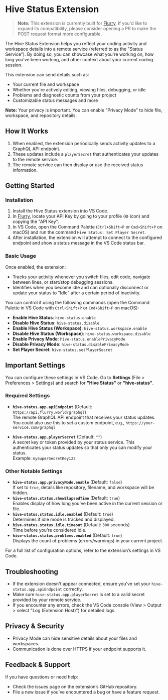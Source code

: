 # Hive Status Extension

> **Note:** This extension is currently built for [Flurry](https://flurry.world/).
> If you'd like to expand its compatibility, please consider opening a PR to make the POST request format more configurable.

The Hive Status Extension helps you reflect your coding activity and workspace details into a remote service (referred to as the "Status Service"). By doing so, you can showcase what you're working on, how long you've been working, and other context about your current coding session.

This extension can send details such as:

- Your current file and workspace
- Whether you're actively editing, viewing files, debugging, or idle
- Problems and diagnostic counts from your project
- Customizable status messages and more

**Note:** Your privacy is important. You can enable "Privacy Mode" to hide file, workspace, and repository details.

## How It Works

1. When enabled, the extension periodically sends activity updates to a GraphQL API endpoint.
2. These updates include a `playerSecret` that authenticates your updates to the remote service.
3. The remote service can then display or use the received status information.

## Getting Started

### Installation

1. Install the Hive Status extension into VS Code.
2. In [Flurry](https://flurry.world), locate your API Key by going to your profile (⚙️ icon) and copying the "API Key".
3. In VS Code, open the Command Palette (`Ctrl+Shift+P` or `Cmd+Shift+P` on macOS) and run the command `Hive Status: Set Player Secret`.
4. After installation, the extension will attempt to connect to the configured endpoint and show a status message in the VS Code status bar.

### Basic Usage

Once enabled, the extension:

- Tracks your activity whenever you switch files, edit code, navigate between lines, or start/stop debugging sessions.
- Identifies when you become idle and can optionally disconnect or update your status to "Idle" after a certain period of inactivity.

You can control it using the following commands (open the Command Palette in VS Code with `Ctrl+Shift+P` or `Cmd+Shift+P` on macOS):

- **Enable Hive Status**: `hive-status.enable`
- **Disable Hive Status**: `hive-status.disable`
- **Enable Hive Status (Workspace)**: `hive-status.workspace.enable`
- **Disable Hive Status (Workspace)**: `hive-status.workspace.disable`
- **Enable Privacy Mode**: `hive-status.enablePrivacyMode`
- **Disable Privacy Mode**: `hive-status.disablePrivacyMode`
- **Set Player Secret**: `hive-status.setPlayerSecret`

## Important Settings

You can configure these settings in VS Code. Go to **Settings** (File > Preferences > Settings) and search for **"Hive Status"** or **"hive-status"**.

### Required Settings

- **`hive-status.app.apiEndpoint`** (Default: `https://api.flurry.world/graphql`)  
  The remote GraphQL API endpoint that receives your status updates.
  You could also use this to set a custom endpoint, e.g., `https://your-service.com/graphql`

- **`hive-status.app.playerSecret`** (Default: `""`)  
  A secret key or token provided by your status service. This authenticates your status updates so that only you can modify your status.  
  Example: `mySuperSecretKey123`

### Other Notable Settings

- **`hive-status.app.privacyMode.enable`** (Default: `false`)  
  If set to `true`, details like repository, filename, and workspace will be hidden.
- **`hive-status.status.showElapsedTime`** (Default: `true`)  
  Enables display of how long you've been active in the current session or file.
- **`hive-status.status.idle.enabled`** (Default: `true`)  
  Determines if idle mode is tracked and displayed.
- **`hive-status.status.idle.timeout`** (Default: `300` seconds)  
  Time before you're considered idle.
- **`hive-status.status.problems.enabled`** (Default: `true`)  
  Displays the count of problems (errors/warnings) in your current project.

For a full list of configuration options, refer to the extension’s settings in VS Code.

## Troubleshooting

- If the extension doesn't appear connected, ensure you've set your `hive-status.app.apiEndpoint` correctly.
- Make sure `hive-status.app.playerSecret` is set to a valid secret provided by your remote service.
- If you encounter any errors, check the VS Code console (View > Output > select "Log (Extension Host)") for detailed logs.

## Privacy & Security

- Privacy Mode can hide sensitive details about your files and workspaces.
- Communication is done over HTTPS if your endpoint supports it.

## Feedback & Support

If you have questions or need help:

- Check the issues page on the extension’s GitHub repository.
- File a new issue if you’ve encountered a bug or have a feature request.
